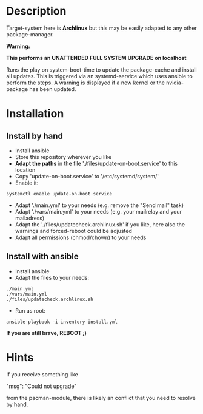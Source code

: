 # Description

Target-system here is __Archlinux__ but this may be easily adapted to any other package-manager.

__Warning:__

__This performs an UNATTENDED FULL SYSTEM UPGRADE on localhost__

Runs the play on system-boot-time to update the package-cache and install all updates. This is triggered via an systemd-service which uses ansible to perform the steps. A warning is displayed if a new kernel or the nvidia-package has been updated.

# Installation

## Install by hand
* Install ansible
* Store this repository wherever you like
* __Adapt the paths__ in the file './files/update-on-boot.service' to this location
* Copy 'update-on-boot.service' to '/etc/systemd/system/'
* Enable it:

~~~
systemctl enable update-on-boot.service
~~~

* Adapt './main.yml' to your needs (e.g. remove the "Send mail" task)
* Adapt './vars/main.yml' to your needs (e.g. your mailrelay and your mailadress)
* Adapt the './files/updatecheck.archlinux.sh' if you like, here also the warnings and forced-reboot could be adjusted
* Adapt all permissions (chmod/chown) to your needs

## Install with ansible

* Install ansible
* Adapt the files to your needs:

~~~
./main.yml
./vars/main.yml
./files/updatecheck.archlinux.sh
~~~

* Run as root:

~~~
ansible-playbook -i inventory install.yml 
~~~

__If you are still brave, REBOOT ;)__

# Hints

If you receive something like

"msg": "Could not upgrade"

from the pacman-module, there is likely an conflict that you need to resolve by hand.
